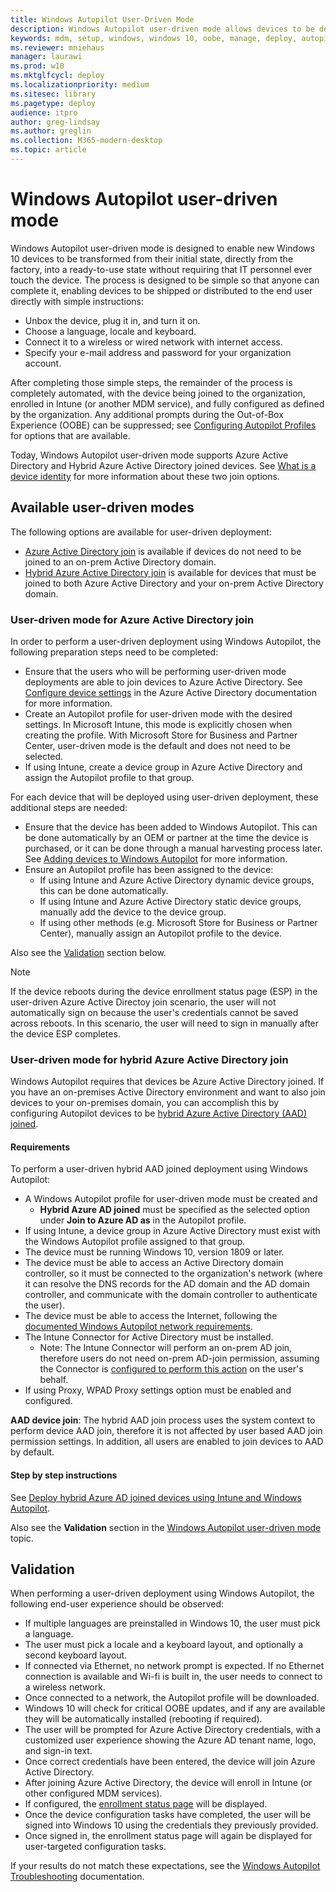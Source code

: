 ```yaml
---
title: Windows Autopilot User-Driven Mode
description: Windows Autopilot user-driven mode allows devices to be deployed to a ready-to-use state without requiring help from IT personnel.
keywords: mdm, setup, windows, windows 10, oobe, manage, deploy, autopilot, ztd, zero-touch, partner, msfb, intune
ms.reviewer: mniehaus
manager: laurawi
ms.prod: w10
ms.mktglfcycl: deploy
ms.localizationpriority: medium
ms.sitesec: library
ms.pagetype: deploy
audience: itpro
author: greg-lindsay
ms.author: greglin
ms.collection: M365-modern-desktop
ms.topic: article
---
```



# Windows Autopilot user-driven mode

Windows Autopilot user-driven mode is designed to enable new Windows 10 devices to be transformed from their initial state, directly from the factory, into a ready-to-use state without requiring that IT personnel ever touch the device.  The process is designed to be simple so that anyone can complete it, enabling devices to be shipped or distributed to the end user directly with simple instructions:

- Unbox the device, plug it in, and turn it on.
- Choose a language, locale and keyboard.
- Connect it to a wireless or wired network with internet access.
- Specify your e-mail address and password for your organization account.

After completing those simple steps, the remainder of the process is completely automated, with the device being joined to the organization, enrolled in Intune (or another MDM service), and fully configured as defined by the organization.  Any additional prompts during the Out-of-Box Experience (OOBE) can be suppressed; see [Configuring Autopilot Profiles](profiles.md) for options that are available.

Today, Windows Autopilot user-driven mode supports Azure Active Directory and Hybrid Azure Active Directory joined devices.  See [What is a device identity](https://docs.microsoft.com/azure/active-directory/devices/overview) for more information about these two join options.

## Available user-driven modes

The following options are available for user-driven deployment:

- [Azure Active Directory join](#user-driven-mode-for-azure-active-directory-join) is available if devices do not need to be joined to an on-prem Active Directory domain.
- [Hybrid Azure Active Directory join](#user-driven-mode-for-hybrid-azure-active-directory-join) is available for devices that must be joined to both Azure Active Directory and your on-prem Active Directory domain.

### User-driven mode for Azure Active Directory join

In order to perform a user-driven deployment using Windows Autopilot, the following preparation steps need to be completed:

- Ensure that the users who will be performing user-driven mode deployments are able to join devices to Azure Active Directory.  See [Configure device settings](https://docs.microsoft.com/azure/active-directory/device-management-azure-portal#configure-device-settings) in the Azure Active Directory documentation for more information.
- Create an Autopilot profile for user-driven mode with the desired settings.  In Microsoft Intune, this mode is explicitly chosen when creating the profile. With Microsoft Store for Business and Partner Center, user-driven mode is the default and does not need to be selected.
- If using Intune, create a device group in Azure Active Directory and assign the Autopilot profile to that group.

For each device that will be deployed using user-driven deployment, these additional steps are needed:

- Ensure that the device has been added to Windows Autopilot.  This can be done automatically by an OEM or partner at the time the device is purchased, or it can be done through a manual harvesting process later.  See [Adding devices to Windows Autopilot](add-devices.md) for more information.
- Ensure an Autopilot profile has been assigned to the device:
  - If using Intune and Azure Active Directory dynamic device groups, this can be done automatically.
  - If using Intune and Azure Active Directory static device groups, manually add the device to the device group.
  - If using other methods (e.g. Microsoft Store for Business or Partner Center), manually assign an Autopilot profile to the device.

Also see the [Validation](#validation) section below.

>[!NOTE]
>If the device reboots during the device enrollment status page (ESP) in the user-driven Azure Active Directoy join scenario, the user will not automatically sign on because the user's credentials cannot be saved across reboots.  In this scenario, the user will need to sign in manually after the device ESP completes.

### User-driven mode for hybrid Azure Active Directory join

Windows Autopilot requires that devices be Azure Active Directory joined. If you have an on-premises Active Directory environment and want to also join devices to your on-premises domain, you can accomplish this by configuring Autopilot devices to be [hybrid Azure Active Directory (AAD) joined](https://docs.microsoft.com/azure/active-directory/devices/hybrid-azuread-join-plan).  

#### Requirements

To perform a user-driven hybrid AAD joined deployment using Windows Autopilot:

- A Windows Autopilot profile for user-driven mode must be created and 
  - **Hybrid Azure AD joined** must be specified as the selected option under **Join to Azure AD as** in the Autopilot profile.
- If using Intune, a device group in Azure Active Directory must exist with the Windows Autopilot profile assigned to that group.
- The device must be running Windows 10, version 1809 or later.
- The device must be able to access an Active Directory domain controller, so it must be connected to the organization's network (where it can resolve the DNS records for the AD domain and the AD domain controller, and communicate with the domain controller to authenticate the user).
- The device must be able to access the Internet, following the [documented Windows Autopilot network requirements](windows-autopilot-requirements.md).
- The Intune Connector for Active Directory must be installed.
  - Note: The Intune Connector will perform an on-prem AD join, therefore users do not need on-prem AD-join permission, assuming the Connector is [configured to perform this action](https://docs.microsoft.com/intune/windows-autopilot-hybrid#increase-the-computer-account-limit-in-the-organizational-unit) on the user's behalf. 
- If using Proxy, WPAD Proxy settings option must be enabled and configured.

**AAD device join**: The hybrid AAD join process uses the system context to perform device AAD join, therefore it is not affected by user based AAD join permission settings. In addition, all users are enabled to join devices to AAD by default.

#### Step by step instructions

See [Deploy hybrid Azure AD joined devices using Intune and Windows Autopilot](https://docs.microsoft.com/intune/windows-autopilot-hybrid).

Also see the **Validation** section in the [Windows Autopilot user-driven mode](user-driven.md) topic. 

## Validation

When performing a user-driven deployment using Windows Autopilot, the following end-user experience should be observed:

- If multiple languages are preinstalled in Windows 10, the user must pick a language.
- The user must pick a locale and a keyboard layout, and optionally a second keyboard layout.
- If connected via Ethernet, no network prompt is expected.  If no Ethernet connection is available and Wi-fi is built in, the user needs to connect to a wireless network.
- Once connected to a network, the Autopilot profile will be downloaded.
- Windows 10 will check for critical OOBE updates, and if any are available they will be automatically installed (rebooting if required).
- The user will be prompted for Azure Active Directory credentials, with a customized user experience showing the Azure AD tenant name, logo, and sign-in text.
- Once correct credentials have been entered, the device will join Azure Active Directory.
- After joining Azure Active Directory, the device will enroll in Intune (or other configured MDM services).
- If configured, the [enrollment status page](enrollment-status.md) will be displayed.
- Once the device configuration tasks have completed, the user will be signed into Windows 10 using the credentials they previously provided.
- Once signed in, the enrollment status page will again be displayed for user-targeted configuration tasks.

If your results do not match these expectations, see the [Windows Autopilot Troubleshooting](troubleshooting.md) documentation.
